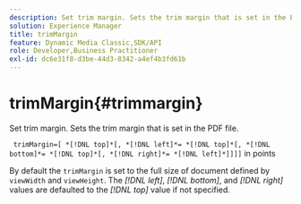 ```yaml
---
description: Set trim margin. Sets the trim margin that is set in the PDF file.
solution: Experience Manager
title: trimMargin
feature: Dynamic Media Classic,SDK/API
role: Developer,Business Practitioner
exl-id: dc6e31f8-d3be-44d3-8342-a4ef4b3fd61b
---
```

# trimMargin{#trimmargin}

Set trim margin. Sets the trim margin that is set in the PDF file.

 ` trimMargin=[ *[!DNL top]*[, *[!DNL left]*= *[!DNL top]*[, *[!DNL bottom]*= *[!DNL top]*[, *[!DNL right]*= *[!DNL left]*]]]]` in points

By default the `trimMargin` is set to the full size of document defined by `viewWidth` and `viewHeight`. The *[!DNL left]*, *[!DNL bottom]*, and *[!DNL right]* values are defaulted to the *[!DNL top]* value if not specified.

